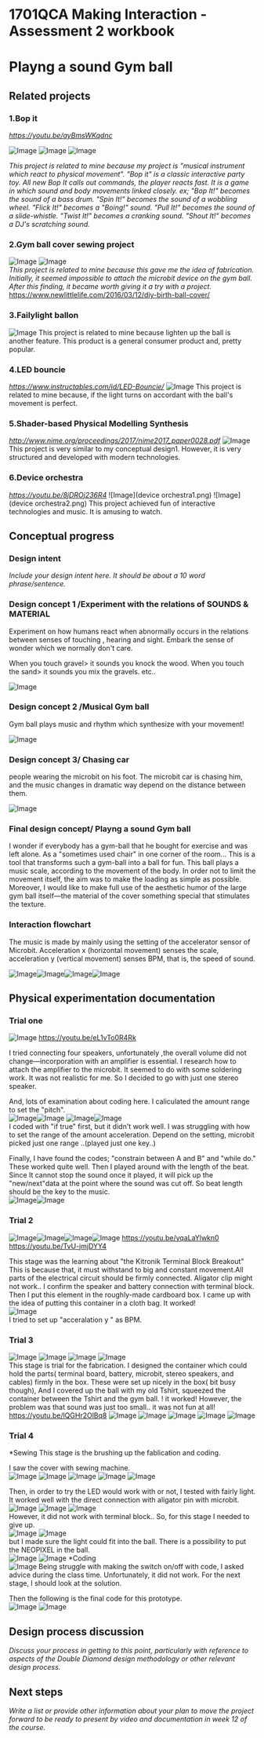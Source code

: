 # 1701QCA Making Interaction - Assessment 2 workbook


# Playng a sound Gym ball  #

## Related projects ##



### 1.Bop it ###
*https://youtu.be/ayBmsWKqdnc*


![Image](bopit1.png)
![Image](bopit3.png)
![Image](bopit2.png)

*This project is related to mine because my project is "musical instrument which react to physical movement". "Bop it" is a classic interactive party toy. All new Bop It calls out commands, the player reacts fast.  It is a game in which sound and body movements linked closely. 
ex;
"Bop It!" becomes the sound of a bass drum.
"Spin It!" becomes the sound of a wobbling wheel.
"Flick It!" becomes a "Boing!" sound.
"Pull It!" becomes the sound of a slide-whistle.
"Twist It!" becomes a cranking sound.
"Shout It!" becomes a DJ's scratching sound.*

### 2.Gym ball cover sewing project ###
![Image](ballcover1.png)
![Image](ballcover2.png)</br>
*This project is related to mine because this gave me the idea of fabrication. Initially, it seemed impossible to attach the microbit device on the gym ball. After this finding, it became  worth giving it a try with a project.*
  https://www.newlittlelife.com/2016/03/12/diy-birth-ball-cover/

### 3.Failylight ballon ###
![Image](failylight.png)
  This project is related to mine because lighten up the ball is another feature. This product is a general consumer product and, pretty popular.

### 4.LED bouncie  ###
*https://www.instructables.com/id/LED-Bouncie/*
![Image](bouncie.png)
  This project is related to mine because, if the light turns on accordant with the ball's movement is perfect.

### 5.Shader-based Physical Modelling Synthesis ###
 *http://www.nime.org/proceedings/2017/nime2017_paper0028.pdf*
 ![Image](pms.png)
   This project is very similar to my conceptual design1. However, it is very structured and developed with modern technologies.
 
 ### 6.Device orchestra ###
 *https://youtu.be/8jDROj236R4*
 ![Image](device orchestra1.png)
 ![Image](device orchestra2.png)
   This project achieved fun of interactive technologies and music. It is amusing to watch.


## Conceptual progress ##

### Design intent ###
*Include your design intent here. It should be about a 10 word phrase/sentence.*


### Design concept 1 /Experiment with the relations of SOUNDS & MATERIAL ###

Experiment on how humans react when abnormally occurs in the relations between senses of touching , hearing and sight.
Embark the sense of wonder which we normally don't care.

When you touch gravel> it sounds you knock the  wood.
When you touch the sand> it sounds you mix the gravels. etc.. 

 ![Image](p1.png)


### Design concept 2 /Musical Gym ball ###

Gym ball plays music and rhythm which synthesize with your movement!

 ![Image](p2.png)
 
 ### Design concept 3/ Chasing car ###
people wearing the microbit on his foot. The microbit car is chasing him, and the music changes in dramatic way depend on the distance between them.

 ![Image](p3.png)

### Final design concept/ Playng a sound Gym ball ###

I wonder if everybody has a gym-ball that he bought for exercise and was left alone. As a "sometimes used chair" in one corner of the room...
This is a tool that transforms such a gym-ball into a ball for fun. This ball plays a music scale, according to the movement of the body.
In order not to limit the movement itself, the aim was to make the loading as simple as possible. Moreover, I would like to make full use of the aesthetic humor of the large gym ball itself—the material of the cover something special that stimulates the texture.

### Interaction flowchart ###
The music is made by mainly using the setting of the accelerator sensor of Microbit. Acceleration x (horizontal movement) senses the scale, acceleration y (vertical movement) senses BPM, that is, the speed of sound.

![Image](flow.png)![Image](pitch.png)![Image](noteconcept2.png)![Image](noteconcept1.png)


## Physical experimentation documentation ##

### Trial one ###
![Image](trial1.png)
https://youtu.be/eL1vTo0R4Rk

I tried connecting four speakers, unfortunately ,the overall volume did not change—incorporation with an amplifier is essential.
I research how to attach the amplifier to the microbit. It seemed to do with some soldering work.  It was not realistic for me. So I decided to go with just one stereo speaker.</br>

And, lots of examination about coding here. I caliculated the amount range to set the "pitch".</br>
![Image](noteflow1.png)![Image](noteflow2.png)
![Image](if1.png)![Image](if2.png)</br>
I coded with "if true" first, but it didn't work well. I was struggling with how to set the range of the amount acceleration. Depend on the setting, microbit picked just one range ..(played just one key..)</br>

Finally, I have found the codes; "constrain between A and B" and "while do." These worked quite well. Then I played around with the length of the beat. 
Since It cannot stop the sound once it played, it will pick up the "new/next"data at the point where the sound was cut off. So beat length should be the key to the music.</br>
![Image](code1_2.png)![Image](code1_3".png)
</br>
### Trial 2 ###
![Image](trial2.png)![Image](trial2_2.png)![Image](trial2_3.png)![Image](terminalboard.png)
https://youtu.be/yqaLaYlwkn0
https://youtu.be/TvU-jmjDYY4

This stage was the learning about "the Kitronik Terminal Block Breakout" This is because that,  it must withstand to big and constant movement.All parts of the electrical circuit should be firmly connected.  Aligator clip might not work.. 
I confirm the speaker and battery connection with terminal block. Then I put this element in the roughly-made cardboard box. I came up with the idea of putting this container in a cloth bag. It worked!</br>
![Image](code_y.png)</br>
I tried to set up "acceralation y " as BPM.</br>


### Trial 3 ###
![Image](trial3_7.png)
![Image](trial3_1.png) 
![Image](notedesign1.png)
![Image](notedesign2.png)</br>
This stage is trial for the fabrication. I designed the container which could hold the parts( terminal board, battery, microbit, stereo speakers, and cables) firmly in the box. These were set up nicely in the box( bit busy though), And I  covered up the ball with my old Tshirt, squeezed the container between the Tshirt and the gym ball. ! it worked! However, the problem was that sound was just too small.. it was not fun at all!</br>
https://youtu.be/lQGHr2OlBq8
![Image](trial3_4.png) 
![Image](trial3_5.png) 
![Image](trial3_6.png) 
![Image](trial3_3.png) 
![Image](trial3_2.png) 

### Trial 4 ###

*Sewing
This stage is the brushing up the fablication and coding. 

I saw the cover with sewing machine.</br>
![Image](trial4_1.png) 
![Image](trial4_2.png) 
![Image](trial4_3.png) 
![Image](trial4_4.png) 
![Image](trial4_5.png) </br>

Then, in order to try the LED would work with or not, I tested with fairly light.
It worked well with the direct connection with aligator pin with microbit.</br>
![Image](fl1.png) 
![Image](fl2.png) 
![Image](fl3.png) </br>
However, it did not work with terminal block.. So, for this stage I needed to give up. </br>
![Image](fl4.png) 
![Image](fl5.png) </br>
but I made sure the light could fit into the ball. There is a possibility to put the NEOPIXEL in the ball.</br>
![Image](fl6.png) 
![Image](fl7.png) 
*Coding</br>
![Image](buttonA.png) 
Being struggle with making the switch on/off with code, I asked advice during the class time.  Unfortunately, it did not work. For the next stage, I should look at the solution. </br>

Then the following is the final code for this prototype. </br>
![Image](final1.png) 
![Image](final2.png) 

## Design process discussion ##
*Discuss your process in getting to this point, particularly with reference to aspects of the Double Diamond design methodology or other relevant design process.*

## Next steps ##

*Write a list or provide other information about your plan to move the project forward to be ready to present by video and documentation in week 12 of the course.*

